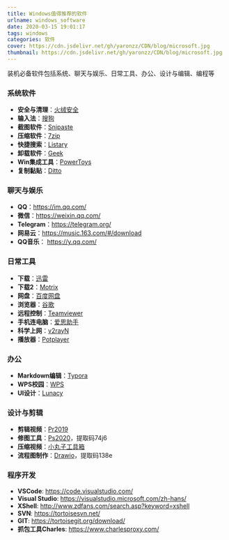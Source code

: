 ```yaml
---
title: Windows值得推荐的软件
urlname: windows_software
date: 2020-03-15 19:01:17
tags: windows
categories: 软件
cover: https://cdn.jsdelivr.net/gh/yaronzz/CDN/blog/microsoft.jpg
thumbnail: https://cdn.jsdelivr.net/gh/yaronzz/CDN/blog/microsoft.jpg
---
```


装机必备软件包括系统、聊天与娱乐、日常工具、办公、设计与编辑、编程等

<!-- more -->

### 系统软件

- **安全与清理**：[火绒安全](https://www.huorong.cn/)
- **输入法**：[搜狗](https://pinyin.sogou.com/)
- **截图软件**：[Snipaste](https://www.snipaste.com/)
- **压缩软件**：[7zip](https://www.7-zip.org/)
- **快捷搜索**：[Listary](https://www.listary.com/)
- **卸载软件**：[Geek](https://geekuninstaller.com/download)
- **Win集成工具**：[PowerToys](https://github.com/microsoft/PowerToys/releases)
- **复制黏贴**：[Ditto](https://ditto-cp.sourceforge.io/)
<!-- more -->

### 聊天与娱乐
- **QQ**：https://im.qq.com/
- **微信**：https://weixin.qq.com/
- **Telegram**：https://telegram.org/
- **网易云**：https://music.163.com/#/download
- **QQ音乐**： https://y.qq.com/

### 日常工具
- **下载**：[迅雷](https://www.xunlei.com/)
- **下载2**：[Motrix](https://motrix.app/)
- **网盘**：[百度网盘](https://pan.baidu.com/)
- **浏览器**：[谷歌](https://www.google.cn/intl/zh-CN/chrome/)
- **远程控制**：[Teamviewer](https://www.teamviewer.cn/cn/)
- **手机连电脑**：[爱思助手](https://www.i4.cn/)
- **科学上网**：[v2rayN](https://github.com/2dust/v2rayN/releases/latest)
- **播放器**：[Potplayer](https://potplayer.en.softonic.com/windows)

### 办公
- **Markdown编辑**：[Typora](https://www.typora.io/)
- **WPS校园**：[WPS](https://education.wps.cn/)
- **UI设计**：[Lunacy](https://icons8.cn/lunacy)

### 设计与剪辑
- **剪辑视频**：[Pr2019](http://www.downza.cn/soft/282275.html)
- **修图工具**：[Ps2020](https://pan.baidu.com/s/18cG0vNhO5SYZnm1712Nypw)，提取码74j6 
- **压缩视频**：[小丸子工具箱](https://pan.baidu.com/s/1zMv_4ltgEMSyt5tmwktADg)
- **流程图制作**：[Drawio](https://pan.baidu.com/s/1ZxVuefKd6rO1cYQd2Gtsjw)，提取码138e 

### 程序开发
- **VSCode**: https://code.visualstudio.com/
- **Visual Studio**: https://visualstudio.microsoft.com/zh-hans/
- **XShell**: http://www.zdfans.com/search.asp?keyword=xshell
- **SVN**: https://tortoisesvn.net/
- **GIT**: https://tortoisegit.org/download/
- **抓包工具Charles**: https://www.charlesproxy.com/